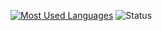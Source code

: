 [![Most Used Languages](https://github-readme-stats.vercel.app/api/top-langs/?username=renancx&layout=compact)](https://github.com/anuraghazra/github-readme-stats)
![Status](https://github-readme-stats.vercel.app/api?username=renancx&show_icons=true)
